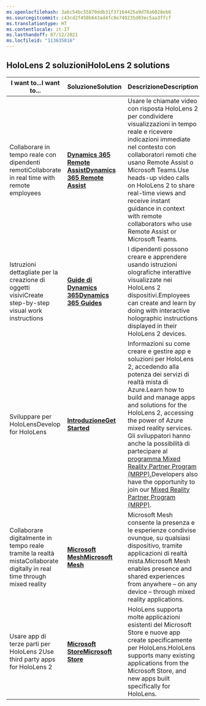 ```yaml
---
ms.openlocfilehash: 3abc54bc55870ddb31f37164425a9d78a6028eb6
ms.sourcegitcommit: c43cd2f450b643ad4fc8e749235d03ec5aa3ffcf
ms.translationtype: HT
ms.contentlocale: it-IT
ms.lasthandoff: 07/12/2021
ms.locfileid: "113635816"
---
```

## <a name="hololens-2-solutions"></a><span data-ttu-id="284db-101">HoloLens 2 soluzioni</span><span class="sxs-lookup"><span data-stu-id="284db-101">HoloLens 2 solutions</span></span>

| <span data-ttu-id="284db-102">I want to...</span><span class="sxs-lookup"><span data-stu-id="284db-102">I want to...</span></span> | <span data-ttu-id="284db-103">Soluzione</span><span class="sxs-lookup"><span data-stu-id="284db-103">Solution</span></span> | <span data-ttu-id="284db-104">Descrizione</span><span class="sxs-lookup"><span data-stu-id="284db-104">Description</span></span> |  
|---------| ------------|------------|
| <span data-ttu-id="284db-105">Collaborare in tempo reale con dipendenti remoti</span><span class="sxs-lookup"><span data-stu-id="284db-105">Collaborate in real time with remote employees</span></span> | [<span data-ttu-id="284db-106">**Dynamics 365 Remote Assist**</span><span class="sxs-lookup"><span data-stu-id="284db-106">**Dynamics 365 Remote Assist**</span></span>](https://dynamics.microsoft.com/mixed-reality/remote-assist/) | <span data-ttu-id="284db-107">Usare le chiamate video con risposta HoloLens 2 per condividere visualizzazioni in tempo reale e ricevere indicazioni immediate nel contesto con collaboratori remoti che usano Remote Assist o Microsoft Teams.</span><span class="sxs-lookup"><span data-stu-id="284db-107">Use heads-up video calls on HoloLens 2 to share real-time views and receive instant guidance in context with remote collaborators who use Remote Assist or Microsoft Teams.</span></span> | 
| <span data-ttu-id="284db-108">Istruzioni dettagliate per la creazione di oggetti visivi</span><span class="sxs-lookup"><span data-stu-id="284db-108">Create step-by-step visual work instructions</span></span> | [<span data-ttu-id="284db-109">**Guide di Dynamics 365**</span><span class="sxs-lookup"><span data-stu-id="284db-109">**Dynamics 365 Guides**</span></span>](https://dynamics.microsoft.com/mixed-reality/guides/capabilities/) | <span data-ttu-id="284db-110">I dipendenti possono creare e apprendere usando istruzioni olografiche interattive visualizzate nei HoloLens 2 dispositivi.</span><span class="sxs-lookup"><span data-stu-id="284db-110">Employees can create and learn by doing with interactive holographic instructions displayed in their HoloLens 2 devices.</span></span> |
| <span data-ttu-id="284db-111">Sviluppare per HoloLens</span><span class="sxs-lookup"><span data-stu-id="284db-111">Develop for HoloLens</span></span> | [<span data-ttu-id="284db-112">**Introduzione**</span><span class="sxs-lookup"><span data-stu-id="284db-112">**Get Started**</span></span>](https://docs.microsoft.com/windows/mixed-reality/develop/development?tabs=unity) | <span data-ttu-id="284db-113">Informazioni su come creare e gestire app e soluzioni per HoloLens 2, accedendo alla potenza dei servizi di realtà mista di Azure.</span><span class="sxs-lookup"><span data-stu-id="284db-113">Learn how to build and manage apps and solutions for the HoloLens 2, accessing the power of Azure mixed reality services.</span></span> <span data-ttu-id="284db-114">Gli sviluppatori hanno anche la possibilità di partecipare al [programma Mixed Reality Partner Program (MRPP).](https://www.microsoft.com/hololens/mrpp)</span><span class="sxs-lookup"><span data-stu-id="284db-114">Developers also have the opportunity to join our [Mixed Reality Partner Program (MRPP)](https://www.microsoft.com/hololens/mrpp).</span></span> |
| <span data-ttu-id="284db-115">Collaborare digitalmente in tempo reale tramite la realtà mista</span><span class="sxs-lookup"><span data-stu-id="284db-115">Collaborate digitally in real time through mixed reality</span></span> | [<span data-ttu-id="284db-116">**Microsoft Mesh**</span><span class="sxs-lookup"><span data-stu-id="284db-116">**Microsoft Mesh**</span></span>](https://www.microsoft.com/mesh) | <span data-ttu-id="284db-117">Microsoft Mesh consente la presenza e le esperienze condivise ovunque, su qualsiasi dispositivo, tramite applicazioni di realtà mista.</span><span class="sxs-lookup"><span data-stu-id="284db-117">Microsoft Mesh enables presence and shared experiences from anywhere – on any device – through mixed reality applications.</span></span> |
| <span data-ttu-id="284db-118">Usare app di terze parti per HoloLens 2</span><span class="sxs-lookup"><span data-stu-id="284db-118">Use third party apps for HoloLens 2</span></span> | [<span data-ttu-id="284db-119">**Microsoft Store**</span><span class="sxs-lookup"><span data-stu-id="284db-119">**Microsoft Store**</span></span>](https://docs.microsoft.com/hololens/holographic-store-apps) | <span data-ttu-id="284db-120">HoloLens supporta molte applicazioni esistenti del Microsoft Store e nuove app create specificamente per HoloLens.</span><span class="sxs-lookup"><span data-stu-id="284db-120">HoloLens supports many existing applications from the Microsoft Store, and new apps built specifically for HoloLens.</span></span>
